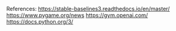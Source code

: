 References:
https://stable-baselines3.readthedocs.io/en/master/
https://www.pygame.org/news
https://gym.openai.com/
https://docs.python.org/3/
